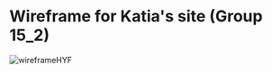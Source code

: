 # Wireframe for Katia's site (Group 15_2)

![wireframeHYF](https://github.com/yildiztugba/HYKWebsite/blob/main/planning/wireframeH.png)
